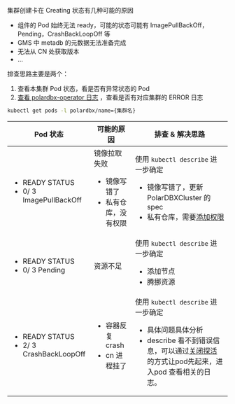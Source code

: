 集群创建卡在 Creating 状态有几种可能的原因

- 组件的 Pod 始终无法 ready，可能的状态可能有 ImagePullBackOff，Pending，CrashBackLoopOff 等
- GMS 中 metadb 的元数据无法准备完成
- 无法从 CN 处获取版本
- ...

排查思路主要是两个：

1. 查看本集群 Pod 状态，看是否有异常状态的 Pod
1. [查看 polardbx-operator 日志](./1-log.md) ，查看是否有对应集群的 ERROR 日志

```bash
kubectl get pods -l polardbx/name={集群名}
```

| Pod 状态                                                                 | 可能的原因                                        | 排查 & 解决思路                                                                                                                                                                          |
|------------------------------------------------------------------------|----------------------------------------------|------------------------------------------------------------------------------------------------------------------------------------------------------------------------------------|
| <ul><li>READY    STATUS</li><li>0/ 3          ImagePullBackOff</li></ul> | 镜像拉取失败 <ul><li>镜像写错了</li><li>私有仓库，没有权限</li></ul> | 使用 `kubectl describe` 进一步确定 <ul><li>镜像写错了，更新 PolarDBXCluster 的 spec</li><li>私有仓库，需要[添加权限](https://kubernetes.io/docs/tasks/configure-pod-container/pull-image-private-registry/)</li></ul> |
| <ul><li>READY    STATUS</li><li>0/ 3          Pending</li></ul> | 资源不足                                         | 使用 `kubectl describe` 进一步确定 <ul><li>添加节点</li><li>腾挪资源</li></ul>                                                                                                                    |
| <ul><li>READY    STATUS</li><li>2/ 3          CrashBackLoopOff</li></ul> | <ul><li>容器反复 crash</li><li>cn 进程挂了</li></ul> | 使用 `kubectl describe` 进一步确定 <ul><li>具体问题具体分析</li><li>describe 看不到错误信息，可以通过[关闭探活](../ops/component/cn/2-liveness.md) 的方式让pod先起来，进入pod 查看相关的日志。</li></ul>                            |

